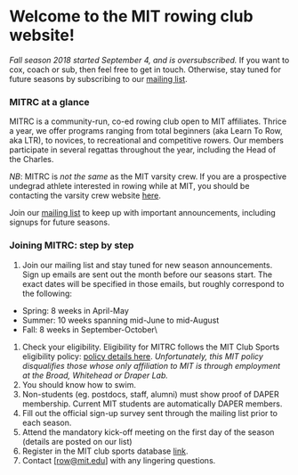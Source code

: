 # Welcome to the MIT rowing club website!

*Fall season 2018 started September 4, and is oversubscribed.* If you want to cox, coach or sub, then feel free to get in touch. Otherwise, stay tuned for future seasons by subscribing to our [mailing list](http://mailman.mit.edu/mailman/listinfo/mitrc).

### MITRC at a glance

MITRC is a community-run, co-ed rowing club open to MIT affiliates. Thrice a year, we offer programs ranging from total beginners (aka Learn To Row, aka LTR), to novices, to recreational and competitive rowers.  Our members participate in several regattas throughout the year, including the Head of the Charles.

*NB*: MITRC is _not the same_ as the MIT varsity crew. If you are a prospective undegrad athlete interested in rowing while at MIT, you should be contacting the varsity crew website [here](http://mitathletics.com/sports/m-crewlt/index).

Join our [mailing list](http://mailman.mit.edu/mailman/listinfo/mitrc) to keep up with important announcements, including signups for future seasons.

### Joining MITRC: step by step
1. Join our mailing list and stay tuned for new season announcements. Sign up emails are sent out the month before our seasons start. The exact dates will be specified in those emails, but roughly correspond to the following:
  - Spring: 8 weeks in April-May
  - Summer: 10 weeks spanning mid-June to mid-August
  - Fall: 8 weeks in September-October\
1. Check your eligibility. Eligibility for MITRC follows the MIT Club Sports eligibility policy: [policy details here](https://clubsports.mit.edu/about/eligibility). _Unfortunately, this MIT policy disqualifies those whose only affiliation to MIT is through employment at the Broad, Whitehead or Draper Lab._
1. You should know how to swim.
1. Non-students (eg. postdocs, staff, alumni) must show proof of DAPER membership. Current MIT students are automatically DAPER members.
1. Fill out the official sign-up survey sent through the mailing list prior to each season.
1. Attend the mandatory kick-off meeting on the first day of the season (details are posted on our list)
1. Register in the MIT club sports database [link](https://mit.dserec.com/online/clubsports_widget/club/18/).
1. Contact [row@mit.edu] with any lingering questions.
